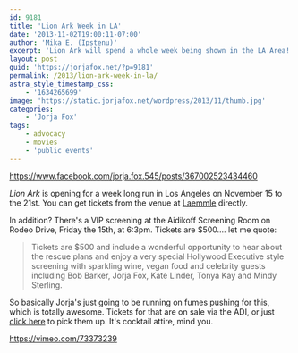 ```yaml
---
id: 9181
title: 'Lion Ark Week in LA'
date: '2013-11-02T19:00:11-07:00'
author: 'Mika E. (Ipstenu)'
excerpt: 'Lion Ark will spend a whole week being shown in the LA Area!'
layout: post
guid: 'https://jorjafox.net/?p=9181'
permalink: /2013/lion-ark-week-in-la/
astra_style_timestamp_css:
    - '1634265699'
image: 'https://static.jorjafox.net/wordpress/2013/11/thumb.jpg'
categories:
    - 'Jorja Fox'
tags:
    - advocacy
    - movies
    - 'public events'
---
```


https://www.facebook.com/jorja.fox.545/posts/367002523434460

<em>Lion Ark</em> is opening for a week long run in Los Angeles on November 15 to the 21st. You can get tickets from the venue at <a href="http://www.laemmle.com/theaters/4">Laemmle</a> directly.

In addition? There's a VIP screening at the Aidikoff Screening Room on Rodeo Drive, Friday the 15th, at 6:3pm. Tickets are $500.... let me quote:
<blockquote>Tickets are $500 and include a wonderful opportunity to hear about the rescue plans and enjoy a very special Hollywood Executive style screening with sparkling wine, vegan food and celebrity guests including Bob Barker, Jorja Fox, Kate Linder, Tonya Kay and Mindy Sterling.</blockquote>
So basically Jorja's just going to be running on fumes pushing for this, which is totally awesome. Tickets for that are on sale via the ADI, or just <a href="https://www.secure.adi-navs-ldf.org/donate.asp?id=1209&amp;cachefixer">click here</a> to pick them up. It's cocktail attire, mind you.

https://vimeo.com/73373239